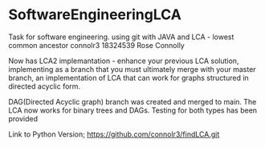 # SoftwareEngineeringLCA
Task for software engineering. using git with JAVA and LCA - lowest common ancestor
connolr3
18324539
Rose Connolly

Now has LCA2 implemantation - enhance your previous LCA solution, implementing as a branch that you must ultimately merge with your master branch, an implementation of LCA that can work for graphs structured in directed acyclic form. 

DAG(Directed Acyclic graph) branch was created and merged to main. The LCA now works for binary trees and DAGs. Testing for both types has been provided


Link to Python Version;
https://github.com/connolr3/findLCA.git
